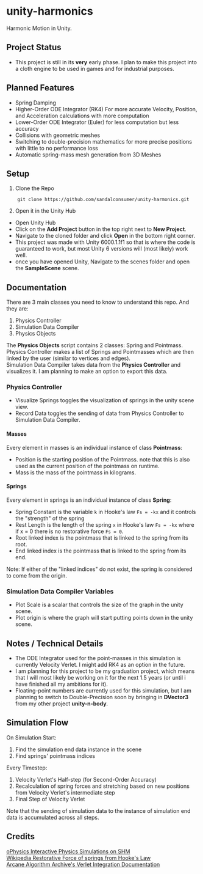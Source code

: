 # unity-harmonics
Harmonic Motion in Unity.

## Project Status
- This project is still in its **very** early phase. I plan to make this project into a cloth engine to be used in games and for industrial purposes.

## Planned Features
- Spring Damping
- Higher-Order ODE Integrator (RK4) For more accurate Velocity, Position, and Acceleration calculations with more computation
- Lower-Order ODE Integrator (Euler) for less computation but less accuracy
- Collisions with geometric meshes
- Switching to double-precision mathematics for more precise positions with little to no performance loss
- Automatic spring-mass mesh generation from 3D Meshes

## Setup

1. Clone the Repo   

```
    git clone https://github.com/sandalconsumer/unity-harmonics.git
```
2. Open it in the Unity Hub

- Open Unity Hub
- Click on the **Add Project** button in the top right next to **New Project**.
- Navigate to the cloned folder and click **Open** in the bottom right corner.
- This project was made with Unity 6000.1.1f1 so that is where the code is guaranteed to work, but most Unity 6 versions will (most likely) work well.
- once you have opened Unity, Navigate to the scenes folder and open the **SampleScene** scene.

## Documentation  

There are 3 main classes you need to know to understand this repo. And they are:
1. Physics Controller
2. Simulation Data Compiler
3. Physics Objects

The **Physics Objects** script contains 2 classes: Spring and Pointmass.  
Physics Controller makes a list of Springs and Pointmasses which are then linked by the user (similar to vertices and edges).  
Simulation Data Compiler takes data from the **Physics Controller** and visualizes it. I am planning to make an option to export this data.  

### Physics Controller
- Visualize Springs toggles the visualization of springs in the unity scene view.
- Record Data toggles the sending of data from Physics Controller to Simulation Data Compiler.
  
#### Masses

Every element in masses is an individual instance of class **Pointmass**:
- Position is the starting position of the Pointmass. note that this is also used as the current position of the pointmass on runtime.  
- Mass is the mass of the pointmass in kilograms.  

#### Springs

Every element in springs is an individual instance of class **Spring**:
- Spring Constant is the variable `k` in Hooke's law `Fs = -kx` and it controls the "strength" of the spring
- Rest Length is the length of the spring `x` in Hooke's law `Fs = -kx` where if x = 0 there is no restorative force `Fs = 0`.
- Root linked index is the pointmass that is linked to the spring from its root.
- End linked index is the pointmass that is linked to the spring from its end.

Note: If either of the "linked indices" do not exist, the spring is considered to come from the origin.

### Simulation Data Compiler Variables
- Plot Scale is a scalar that controls the size of the graph in the unity scene.
- Plot origin is where the graph will start putting points down in the unity scene.

## Notes / Technical Details
- The ODE Integrator used for the point-masses in this simulation is currently Velocity Verlet. I might add RK4 as an option in the future.  
- I am planning for this project to be my graduation project, which means that I will most likely be working on it for the next 1.5 years (or until i have finished all my ambitions for it).  
- Floating-point numbers are currently used for this simulation, but I am planning to switch to Double-Precision soon by bringing in **DVector3** from my other project **unity-n-body**.

## Simulation Flow
On Simulation Start:
1. Find the simulation end data instance in the scene
2. Find springs' pointmass indices

Every Timestep:
1. Velocity Verlet's Half-step (for Second-Order Accuracy)
2. Recalculation of spring forces and stretching based on new positions from Velocity Verlet's intermediate step
3. Final Step of Velocity Verlet

Note that the sending of simulation data to the instance of simulation end data is accumulated across all steps.

## Credits

[oPhysics Interactive Physics Simulations on SHM](https://ophysics.com/w1.html)  
[Wikipedia Restorative Force of springs from Hooke's Law](https://en.wikipedia.org/wiki/Hooke's_law)  
[Arcane Algorithm Archive's Verlet Integration Documentation](https://www.algorithm-archive.org/contents/verlet_integration/verlet_integration.html)  
